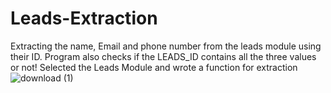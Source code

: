 # Leads-Extraction
Extracting the name, Email and phone number from the leads module using their ID. Program also checks if the LEADS_ID contains all the three values or not!
Selected the Leads Module and wrote a function for extraction
![download (1)](https://user-images.githubusercontent.com/102770866/220556211-5bb025ed-82d2-4711-a0ed-429e14845143.png)
